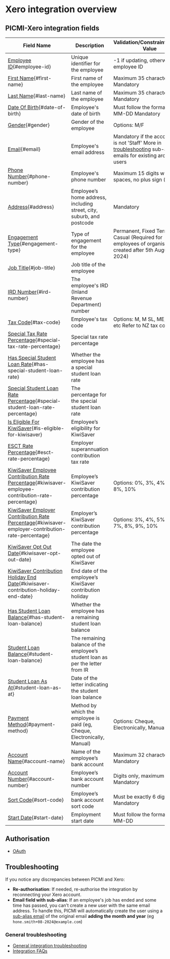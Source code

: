 # Xero integration overview

## PICMI-Xero integration fields

| Field Name                                                                                                                                            | Description                                                                    | Validation/Constraint/Default Value                                                                                                   | Source                    |
|-------------------------------------------------------------------------------------------------------------------------------------------------------|--------------------------------------------------------------------------------|---------------------------------------------------------------------------------------------------------------------------------------|---------------------------|
| [Employee ID](#employee-id){#employee-id}                                                                                                             | Unique identifier for the employee                                             | -1 if updating, otherwise uses employee ID                                                                                            | Integration Configuration |
| [First Name](#first-name){#first-name}                                                                                                                | First name of the employee                                                     | Maximum 35 characters Mandatory                                                                                                       | Personal Information      |
| [Last Name](#last-name){#last-name}                                                                                                                   | Last name of the employee                                                      | Maximum 35 characters Mandatory                                                                                                       | Personal Information      |
| [Date Of Birth](#date-of-birth){#date-of-birth}                                                                                                       | Employee's date of birth                                                       | Must follow the format YYYY-MM-DD Mandatory                                                                                           | Job                       |
| [Gender](#gender){#gender}                                                                                                                            | Gender of the employee                                                         | Options: M/F                                                                                                                          | Personal Information      |
| [Email](#email){#email}                                                                                                                               | Employee's email address                                                       | Mandatory if the account type is not 'Staff' More in [troubleshooting](#troubleshooting) sub-alias emails for existing archived users | Job                       |
| [Phone Number](#phone-number){#phone-number}                                                                                                          | Employee's phone number                                                        | Maximum 15 digits with single spaces, no plus sign (+)                                                                                | Personal Information      |
| [Address](#address){#address}                                                                                                                         | Employee’s home address, including street, city, suburb, and postcode          | Mandatory                                                                                                                             | Personal Information      |
| [Engagement Type](#engagement-type){#engagement-type}                                                                                                 | Type of engagement for the employee                                            | Permanent, Fixed Term, Casual (Required for employees of organisations created after 5th August 2024)                                 | Integration Configuration |
| [Job Title](#job-title){#job-title}                                                                                                                   | Job title of the employee                                                      |                                                                                                                                       | Job                       |
| [IRD Number](#ird-number){#ird-number}                                                                                                                | The employee's IRD (Inland Revenue Department) number                          |                                                                                                                                       | Personal Information      |
| [Tax Code](#tax-code){#tax-code}                                                                                                                      | Employee's tax code                                                            | Options: M, M SL, ME, ME SL, etc Refer to NZ tax codes                                                                                | Personal Information      |
| [Special Tax Rate Percentage](#special-tax-rate-percentage){#special-tax-rate-percentage}                                                             | Special tax rate percentage                                                    |                                                                                                                                       | Personal Information      |
| [Has Special Student Loan Rate](#has-special-student-loan-rate){#has-special-student-loan-rate}                                                       | Whether the employee has a special student loan rate                           |                                                                                                                                       | Personal Information      |
| [Special Student Loan Rate Percentage](#special-student-loan-rate-percentage){#special-student-loan-rate-percentage}                                  | The percentage for the special student loan rate                               |                                                                                                                                       | Personal Information      |
| [Is Eligible For KiwiSaver](#is-eligible-for-kiwisaver){#is-eligible-for-kiwisaver}                                                                   | Employee’s eligibility for KiwiSaver                                           |                                                                                                                                       | Job                       |
| [ESCT Rate Percentage](#esct-rate-percentage){#esct-rate-percentage}                                                                                  | Employer superannuation contribution tax rate                                  |                                                                                                                                       | Job                       |
| [KiwiSaver Employee Contribution Rate Percentage](#kiwisaver-employee-contribution-rate-percentage){#kiwisaver-employee-contribution-rate-percentage} | Employee’s KiwiSaver contribution percentage                                   | Options: 0%, 3%, 4%, 6%, 8%, 10%                                                                                                      | Personal Information      |
| [KiwiSaver Employer Contribution Rate Percentage](#kiwisaver-employer-contribution-rate-percentage){#kiwisaver-employer-contribution-rate-percentage} | Employer’s KiwiSaver contribution percentage                                   | Options: 3%, 4%, 5%, 6%, 7%, 8%, 9%, 10%                                                                                              | Integration Configuration |
| [KiwiSaver Opt Out Date](#kiwisaver-opt-out-date){#kiwisaver-opt-out-date}                                                                            | The date the employee opted out of KiwiSaver                                   |                                                                                                                                       | Job                       |
| [KiwiSaver Contribution Holiday End Date](#kiwisaver-contribution-holiday-end-date){#kiwisaver-contribution-holiday-end-date}                         | End date of the employee’s KiwiSaver contribution holiday                      |                                                                                                                                       | Job                       |
| [Has Student Loan Balance](#has-student-loan-balance){#has-student-loan-balance}                                                                      | Whether the employee has a remaining student loan balance                      |                                                                                                                                       | Personal Information      |
| [Student Loan Balance](#student-loan-balance){#student-loan-balance}                                                                                  | The remaining balance of the employee’s student loan as per the letter from IR |                                                                                                                                       | Personal Information      |
| [Student Loan As At](#student-loan-as-at){#student-loan-as-at}                                                                                        | Date of the letter indicating the student loan balance                         |                                                                                                                                       | Personal Information      |
| [Payment Method](#payment-method){#payment-method}                                                                                                    | Method by which the employee is paid (eg, Cheque, Electronically, Manual)      | Options: Cheque, Electronically, Manual                                                                                               | Integration Configuration |
| [Account Name](#account-name){#account-name}                                                                                                          | Name of the employee’s bank account                                            | Maximum 32 characters Mandatory                                                                                                       | Personal Information      |
| [Account Number](#account-number){#account-number}                                                                                                    | Employee’s bank account number                                                 | Digits only, maximum 8 digits Mandatory                                                                                               | Personal Information      |
| [Sort Code](#sort-code){#sort-code}                                                                                                                   | Employee’s bank account sort code                                              | Must be exactly 6 digits Mandatory                                                                                                    | Personal Information      |
| [Start Date](#start-date){#start-date}                                                                                                                | Employment start date                                                          | Must follow the format YYYY-MM-DD                                                                                                     | Job                       |

## Authorisation

* [OAuth](integrations.md#different-ways-to-authorise-picmi-to-transfer-data)

## Troubleshooting

If you notice any discrepancies between PICMI and Xero:

- **Re-authorisation**: If needed, re-authorise the integration by reconnecting your Xero account.
- **Email field with sub-alias**: If an employee's job has ended and some time has passed, you can’t create a new user
  with the same email
  address. To handle this, PICMI will automatically create the user using a [sub-alias email](../faqs#emails) of the
  original email **adding the month and year** (eg `hone.smith+08-2024@example.com`)

<explanation>

### General troubleshooting

- [General integration troubleshooting](integrations#troubleshooting)
- [Integration FAQs](../faqs#integrations)

</explanation>

